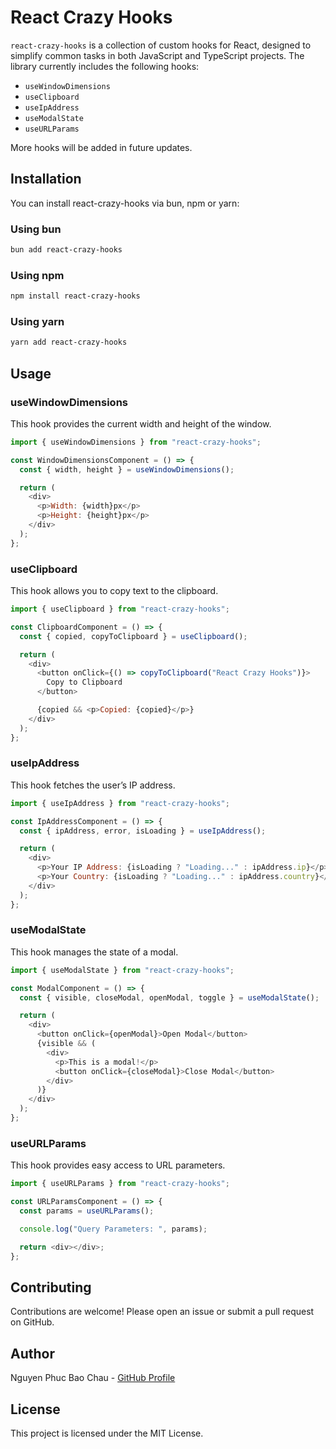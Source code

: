 # React Crazy Hooks

`react-crazy-hooks` is a collection of custom hooks for React, designed to simplify common tasks in both JavaScript and TypeScript projects. The library currently includes the following hooks:

- `useWindowDimensions`
- `useClipboard`
- `useIpAddress`
- `useModalState`
- `useURLParams`

More hooks will be added in future updates.

## Installation

You can install react-crazy-hooks via bun, npm or yarn:

### Using bun

```bash
bun add react-crazy-hooks
```

### Using npm

```bash
npm install react-crazy-hooks
```

### Using yarn

```bash
yarn add react-crazy-hooks
```

## Usage

### useWindowDimensions

This hook provides the current width and height of the window.

```javascript
import { useWindowDimensions } from "react-crazy-hooks";

const WindowDimensionsComponent = () => {
  const { width, height } = useWindowDimensions();

  return (
    <div>
      <p>Width: {width}px</p>
      <p>Height: {height}px</p>
    </div>
  );
};
```

### useClipboard

This hook allows you to copy text to the clipboard.

```javascript
import { useClipboard } from "react-crazy-hooks";

const ClipboardComponent = () => {
  const { copied, copyToClipboard } = useClipboard();

  return (
    <div>
      <button onClick={() => copyToClipboard("React Crazy Hooks")}>
        Copy to Clipboard
      </button>

      {copied && <p>Copied: {copied}</p>}
    </div>
  );
};
```

### useIpAddress

This hook fetches the user’s IP address.

```javascript
import { useIpAddress } from "react-crazy-hooks";

const IpAddressComponent = () => {
  const { ipAddress, error, isLoading } = useIpAddress();

  return (
    <div>
      <p>Your IP Address: {isLoading ? "Loading..." : ipAddress.ip}</p>
      <p>Your Country: {isLoading ? "Loading..." : ipAddress.country}</p>
    </div>
  );
};
```

### useModalState

This hook manages the state of a modal.

```javascript
import { useModalState } from "react-crazy-hooks";

const ModalComponent = () => {
  const { visible, closeModal, openModal, toggle } = useModalState();

  return (
    <div>
      <button onClick={openModal}>Open Modal</button>
      {visible && (
        <div>
          <p>This is a modal!</p>
          <button onClick={closeModal}>Close Modal</button>
        </div>
      )}
    </div>
  );
};
```

### useURLParams

This hook provides easy access to URL parameters.

```javascript
import { useURLParams } from "react-crazy-hooks";

const URLParamsComponent = () => {
  const params = useURLParams();

  console.log("Query Parameters: ", params);

  return <div></div>;
};
```

## Contributing

Contributions are welcome! Please open an issue or submit a pull request on GitHub.

## Author

Nguyen Phuc Bao Chau - [GitHub Profile](https://github.com/chaudev)

## License

This project is licensed under the MIT License.
